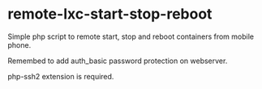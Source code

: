 # remote-lxc-start-stop-reboot

Simple php script to remote start, stop and reboot containers from mobile phone.

Remembed to add auth_basic password protection on webserver.

php-ssh2 extension is required.

